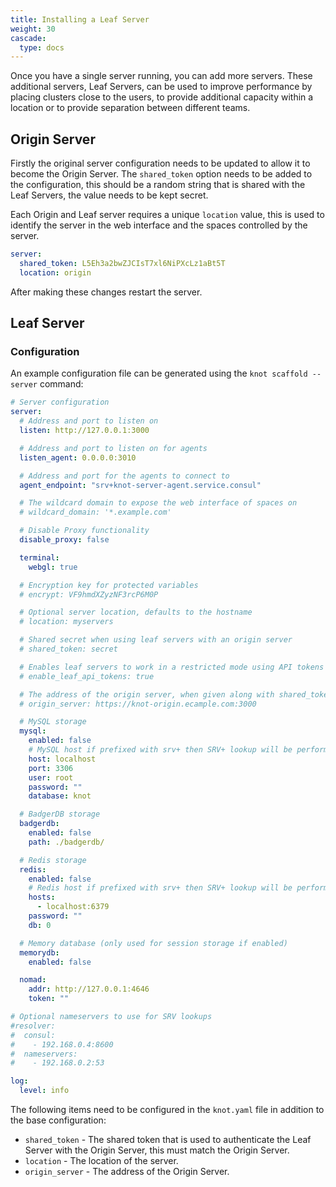 ```yaml
---
title: Installing a Leaf Server
weight: 30
cascade:
  type: docs
---
```


Once you have a single server running, you can add more servers. These additional servers, Leaf Servers, can be used to improve performance by placing clusters close to the users, to provide additional capacity within a location or to provide separation between different teams.

## Origin Server

Firstly the original server configuration needs to be updated to allow it to become the Origin Server. The `shared_token` option needs to be added to the configuration, this should be a random string that is shared with the Leaf Servers, the value needs to be kept secret.

Each Origin and Leaf server requires a unique `location` value, this is used to identify the server in the web interface and the spaces controlled by the server.

```yaml {filename=knot.yaml}
server:
  shared_token: L5Eh3a2bwZJCIsT7xl6NiPXcLz1aBt5T
  location: origin
```

After making these changes restart the server.

## Leaf Server

### Configuration

An example configuration file can be generated using the `knot scaffold --server` command:

```yaml {filename=knot.yaml}
# Server configuration
server:
  # Address and port to listen on
  listen: http://127.0.0.1:3000

  # Address and port to listen on for agents
  listen_agent: 0.0.0.0:3010

  # Address and port for the agents to connect to
  agent_endpoint: "srv+knot-server-agent.service.consul"

  # The wildcard domain to expose the web interface of spaces on
  # wildcard_domain: '*.example.com'

  # Disable Proxy functionality
  disable_proxy: false

  terminal:
    webgl: true

  # Encryption key for protected variables
  # encrypt: VF9hmdXZyzNF3rcP6M0P

  # Optional server location, defaults to the hostname
  # location: myservers

  # Shared secret when using leaf servers with an origin server
  # shared_token: secret

  # Enables leaf servers to work in a restricted mode using API tokens
  # enable_leaf_api_tokens: true

  # The address of the origin server, when given along with shared_token the server will be configured as a leaf server
  # origin_server: https://knot-origin.ecample.com:3000

  # MySQL storage
  mysql:
    enabled: false
    # MySQL host if prefixed with srv+ then SRV+ lookup will be performed
    host: localhost
    port: 3306
    user: root
    password: ""
    database: knot

  # BadgerDB storage
  badgerdb:
    enabled: false
    path: ./badgerdb/

  # Redis storage
  redis:
    enabled: false
    # Redis host if prefixed with srv+ then SRV+ lookup will be performed
    hosts:
      - localhost:6379
    password: ""
    db: 0

  # Memory database (only used for session storage if enabled)
  memorydb:
    enabled: false

  nomad:
    addr: http://127.0.0.1:4646
    token: ""

# Optional nameservers to use for SRV lookups
#resolver:
#  consul:
#    - 192.168.0.4:8600
#  nameservers:
#    - 192.168.0.2:53

log:
  level: info
```

The following items need to be configured in the `knot.yaml` file in addition to the base configuration:

- `shared_token` - The shared token that is used to authenticate the Leaf Server with the Origin Server, this must match the Origin Server.
- `location` - The location of the server.
- `origin_server` - The address of the Origin Server.

